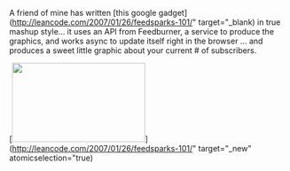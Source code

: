 A friend of mine has written [this google gadget](http://leancode.com/2007/01/26/feedsparks-101/" target="_blank) in true mashup style... it uses an API from Feedburner, a service to produce the graphics, and works async to update itself right in the browser ... and produces a sweet little graphic about your current # of subscribers.

[<img height="143" src="http://www.duncanmackenzie.net/images/6695078b-7242-47dd-bb7c-7c85eb77fa3a.png" width="240" border="0" />](http://leancode.com/2007/01/26/feedsparks-101/" target="_new" atomicselection="true)